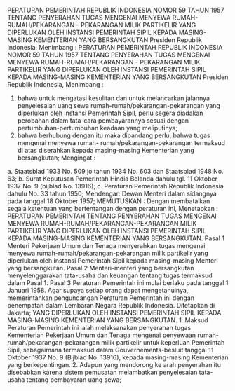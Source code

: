  PERATURAN PEMERINTAH REPUBLIK INDONESIA NOMOR 59 TAHUN 1957 TENTANG PENYERAHAN TUGAS MENGENAI MENYEWA RUMAH-RUMAH/PEKARANGAN - PEKARANGAN MILIK PARTIKELIR YANG DIPERLUKAN OLEH INSTANSI PEMERINTAH SIPIL KEPADA MASING-MASING KEMENTERIAN YANG BERSANGKUTAN Presiden Republik Indonesia, Menimbang : PERATURAN PEMERINTAH REPUBLIK INDONESIA NOMOR 59 TAHUN 1957 TENTANG PENYERAHAN TUGAS MENGENAI MENYEWA RUMAH-RUMAH/PEKARANGAN - PEKARANGAN MILIK PARTIKELIR YANG DIPERLUKAN OLEH INSTANSI PEMERINTAH SIPIL KEPADA MASING-MASING KEMENTERIAN YANG BERSANGKUTAN Presiden Republik Indonesia, Menimbang :
1. bahwa untuk mengatasi kesulitan dan untuk melancarkan jalannya penyelesaian uang sewa rumah-rumah/pekarangan-pekarangan yang diperlukan oleh instansi Pemerintah Sipil, perlu segera diadakan perobahan dalam tata-cara pembayarannya sesuai dengan pertumbuhan-pertumbuhan keadaan yang meliputinya;
2. bahwa berhubung dengan itu maka dipandang perlu, bahwa tugas mengenai menyewa rumah- rumah/pekarangan-pekarangan termaksud di atas diserahkan kepada masing-masing Kementerian yang bersangkutan;
Mengingat :

a. Staatsblad 1933 No. 509 jo tahun 1934 No. 603 dan Staatsblad 1948 No. 63;
b. Surat Keputusan Pemerintah Hindia Belanda dahulu tgl. 11 Oktober 1937 No. 9 (bijblad No. 13916);
c. Peraturan Pemerintah Republik Indonesia dahulu No. 33 tahun 1950; Mendengar: Dewan Menteri dalam sidangnya pada tanggal 18 Oktober 1957;
MEMUTUSKAN :
 Dengan membatalkan segala ketentuan yang bertentangan dengan peraturan ini, Menetapkan : PERATURAN PEMERINTAH TENTANG PENYERAHAN TUGAS MENGENAI MENYEWA RUMAH-RUMAH/PEKARANGAN-PEKARANGAN MILIK PARTIKELIR YANG DIPERLUKAN OLEH INSTANSI PEMERINTAH SIPIL KEPADA MASING-MASING KEMENTERIAN YANG BERSANGKUTAN. Pasal 1 Menteri Pekerjaan Umum dan Tenaga menyerahkan tugas mengenai menyewa rumah-rumah/pekarangan-pekarangan milik partikelir yang diperlukan oleh instansi Pemerintah Sipil kepada masing-masing Menteri yang bersangkutan. Pasal 2 Menteri-menteri yang bersangkutan menyelenggarakan tata-usaha dan keuangan tentang tugas termaksud dalam Pasal 1. Pasal 3 Peraturan Pemerintah ini mulai berlaku pada tanggal 1 Januari 1958. Agar supaya setiap orang dapat mengetahuinya, memerintahkan pengundangan Peraturan Pemerintah ini dengan penempatan dalam Lembaran Negara Republik Indonesia. Ditetapkan di Jakarta; YANG DIPERLUKAN OLEH INSTANSI PEMERINTAH SIPIL KEPADA MASING-MASING KEMENTERIAN YANG BERSANGKUTAN. 1. Maksud Peraturan Pemerintah ini ialah melaksanakan penyerahan tugas Kementerian Pekerjaan Umum dan Tenaga mengenai penyewaan rumah- rumah/pekarangan-pekarangan milik partikelir untuk keperluan Pemerintah Sipil, sebagaimana termaksud dalam Gouvernements-besluit tanggal 11 Oktober 1937 No. 9 (Bijblad No. 13916), kepada masing-masing Kementerian yang berkepentingan. 2. Adapun yang mendorong ke arah penyerahan itu disebabkan karena sistem pemusatan melambatkan penyelesaian tata-usaha tentang pembayaran uang sewa;